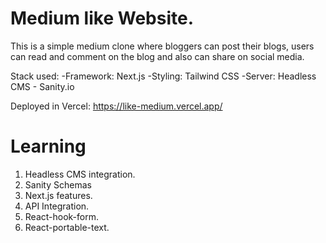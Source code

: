 # Medium like Website.
This is a simple medium clone where bloggers can post their blogs, users can read and comment on the blog and also can share on social media.

Stack used:
    -Framework: Next.js
    -Styling: Tailwind CSS
    -Server: Headless CMS - Sanity.io 
    
Deployed in Vercel: https://like-medium.vercel.app/

# Learning
1. Headless CMS integration.
2. Sanity Schemas 
3. Next.js features.
4. API Integration.
5. React-hook-form.
6. React-portable-text.

